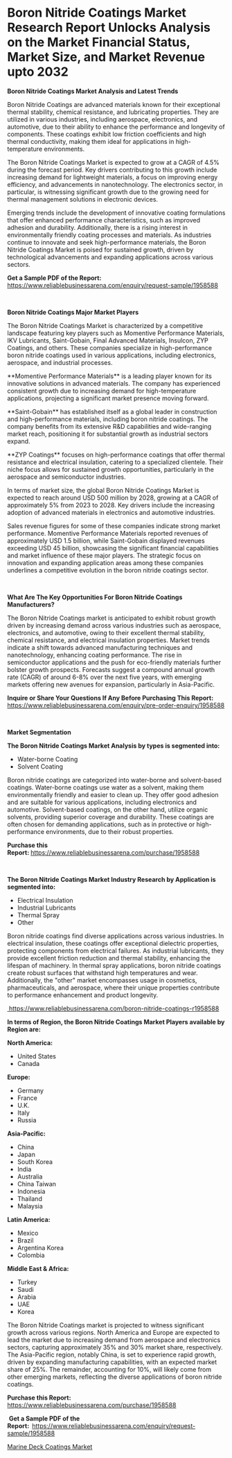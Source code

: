 <p><h1>Boron Nitride Coatings Market Research Report Unlocks Analysis on the Market Financial Status, Market Size, and Market Revenue upto 2032</h1></p><p><strong>Boron Nitride Coatings Market Analysis and Latest Trends</strong></p>
<p><p>Boron Nitride Coatings are advanced materials known for their exceptional thermal stability, chemical resistance, and lubricating properties. They are utilized in various industries, including aerospace, electronics, and automotive, due to their ability to enhance the performance and longevity of components. These coatings exhibit low friction coefficients and high thermal conductivity, making them ideal for applications in high-temperature environments.</p><p>The Boron Nitride Coatings Market is expected to grow at a CAGR of 4.5% during the forecast period. Key drivers contributing to this growth include increasing demand for lightweight materials, a focus on improving energy efficiency, and advancements in nanotechnology. The electronics sector, in particular, is witnessing significant growth due to the growing need for thermal management solutions in electronic devices.</p><p>Emerging trends include the development of innovative coating formulations that offer enhanced performance characteristics, such as improved adhesion and durability. Additionally, there is a rising interest in environmentally friendly coating processes and materials. As industries continue to innovate and seek high-performance materials, the Boron Nitride Coatings Market is poised for sustained growth, driven by technological advancements and expanding applications across various sectors.</p></p>
<p><strong>Get a Sample PDF of the Report:&nbsp;</strong> <a href="https://www.reliablebusinessarena.com/enquiry/request-sample/1958588?utm_campaign=3267&utm_medium=2&utm_source=Github&utm_content=ia&utm_term=02042025&utm_id=boron-nitride-coatings">https://www.reliablebusinessarena.com/enquiry/request-sample/1958588</a></p>
<p>&nbsp;</p>
<p><strong>Boron Nitride Coatings Major Market Players</strong></p>
<p><p>The Boron Nitride Coatings Market is characterized by a competitive landscape featuring key players such as Momentive Performance Materials, IKV Lubricants, Saint-Gobain, Final Advanced Materials, Insulcon, ZYP Coatings, and others. These companies specialize in high-performance boron nitride coatings used in various applications, including electronics, aerospace, and industrial processes.</p><p>**Momentive Performance Materials** is a leading player known for its innovative solutions in advanced materials. The company has experienced consistent growth due to increasing demand for high-temperature applications, projecting a significant market presence moving forward.</p><p>**Saint-Gobain** has established itself as a global leader in construction and high-performance materials, including boron nitride coatings. The company benefits from its extensive R&D capabilities and wide-ranging market reach, positioning it for substantial growth as industrial sectors expand.</p><p>**ZYP Coatings** focuses on high-performance coatings that offer thermal resistance and electrical insulation, catering to a specialized clientele. Their niche focus allows for sustained growth opportunities, particularly in the aerospace and semiconductor industries.</p><p>In terms of market size, the global Boron Nitride Coatings Market is expected to reach around USD 500 million by 2028, growing at a CAGR of approximately 5% from 2023 to 2028. Key drivers include the increasing adoption of advanced materials in electronics and automotive industries.</p><p>Sales revenue figures for some of these companies indicate strong market performance. Momentive Performance Materials reported revenues of approximately USD 1.5 billion, while Saint-Gobain displayed revenues exceeding USD 45 billion, showcasing the significant financial capabilities and market influence of these major players. The strategic focus on innovation and expanding application areas among these companies underlines a competitive evolution in the boron nitride coatings sector.</p></p>
<p>&nbsp;</p>
<p><strong>What Are The Key Opportunities For Boron Nitride Coatings Manufacturers?</strong></p>
<p><p>The Boron Nitride Coatings market is anticipated to exhibit robust growth driven by increasing demand across various industries such as aerospace, electronics, and automotive, owing to their excellent thermal stability, chemical resistance, and electrical insulation properties. Market trends indicate a shift towards advanced manufacturing techniques and nanotechnology, enhancing coating performance. The rise in semiconductor applications and the push for eco-friendly materials further bolster growth prospects. Forecasts suggest a compound annual growth rate (CAGR) of around 6-8% over the next five years, with emerging markets offering new avenues for expansion, particularly in Asia-Pacific.</p></p>
<p><strong>Inquire or Share Your Questions If Any Before Purchasing This Report:</strong> <a href="https://www.reliablebusinessarena.com/enquiry/pre-order-enquiry/1958588?utm_campaign=3267&utm_medium=2&utm_source=Github&utm_content=ia&utm_term=02042025&utm_id=boron-nitride-coatings">https://www.reliablebusinessarena.com/enquiry/pre-order-enquiry/1958588</a></p>
<p>&nbsp;</p>
<p><strong>Market Segmentation</strong></p>
<p><strong>The Boron Nitride Coatings Market Analysis by types is segmented into:</strong></p>
<p><ul><li>Water-borne Coating</li><li>Solvent Coating</li></ul></p>
<p><p>Boron nitride coatings are categorized into water-borne and solvent-based coatings. Water-borne coatings use water as a solvent, making them environmentally friendly and easier to clean up. They offer good adhesion and are suitable for various applications, including electronics and automotive. Solvent-based coatings, on the other hand, utilize organic solvents, providing superior coverage and durability. These coatings are often chosen for demanding applications, such as in protective or high-performance environments, due to their robust properties.</p></p>
<p><strong>Purchase this Report:&nbsp;</strong><a href="https://www.reliablebusinessarena.com/purchase/1958588?utm_campaign=3267&utm_medium=2&utm_source=Github&utm_content=ia&utm_term=02042025&utm_id=boron-nitride-coatings">https://www.reliablebusinessarena.com/purchase/1958588</a></p>
<p>&nbsp;</p>
<p><strong>The Boron Nitride Coatings Market Industry Research by Application is segmented into:</strong></p>
<p><ul><li>Electrical Insulation</li><li>Industrial Lubricants</li><li>Thermal Spray</li><li>Other</li></ul></p>
<p><p>Boron nitride coatings find diverse applications across various industries. In electrical insulation, these coatings offer exceptional dielectric properties, protecting components from electrical failures. As industrial lubricants, they provide excellent friction reduction and thermal stability, enhancing the lifespan of machinery. In thermal spray applications, boron nitride coatings create robust surfaces that withstand high temperatures and wear. Additionally, the "other" market encompasses usage in cosmetics, pharmaceuticals, and aerospace, where their unique properties contribute to performance enhancement and product longevity.</p></p>
<p><a href="https://www.reliablebusinessarena.com/boron-nitride-coatings-r1958588?utm_campaign=3267&utm_medium=2&utm_source=Github&utm_content=ia&utm_term=02042025&utm_id=boron-nitride-coatings">&nbsp;https://www.reliablebusinessarena.com/boron-nitride-coatings-r1958588</a></p>
<p><strong>In terms of Region, the Boron Nitride Coatings Market Players available by Region are:</strong></p>
<p>
    <p> <strong> North America: </strong>
        <ul>
            <li>United States</li>
            <li>Canada</li>
        </ul>
        </p> 
    <p> <strong> Europe: </strong>
        <ul>
            <li>Germany</li>
            <li>France</li>
            <li>U.K.</li>
            <li>Italy</li>
            <li>Russia</li>
        </ul>
        </p> 
    <p> <strong> Asia-Pacific: </strong>
        <ul>
            <li>China</li>
            <li>Japan</li>
            <li>South Korea</li>
            <li>India</li>
            <li>Australia</li>
            <li>China Taiwan</li>
            <li>Indonesia</li>
            <li>Thailand</li>
            <li>Malaysia</li>
        </ul>
        </p> 
    <p> <strong> Latin America: </strong>
        <ul>
            <li>Mexico</li>
            <li>Brazil</li>
            <li>Argentina Korea</li>
            <li>Colombia</li>
        </ul>
        </p> 
    <p> <strong> Middle East & Africa: </strong>
        <ul>
            <li>Turkey</li>
            <li>Saudi</li>
            <li>Arabia</li>
            <li>UAE</li>
            <li>Korea</li>
        </ul>
    </p>
    </p>
<p><p>The Boron Nitride Coatings market is projected to witness significant growth across various regions. North America and Europe are expected to lead the market due to increasing demand from aerospace and electronics sectors, capturing approximately 35% and 30% market share, respectively. The Asia-Pacific region, notably China, is set to experience rapid growth, driven by expanding manufacturing capabilities, with an expected market share of 25%. The remainder, accounting for 10%, will likely come from other emerging markets, reflecting the diverse applications of boron nitride coatings.</p></p>
<p><strong>Purchase this Report: </strong><a href="https://www.reliablebusinessarena.com/purchase/1958588?utm_campaign=3267&utm_medium=2&utm_source=Github&utm_content=ia&utm_term=02042025&utm_id=boron-nitride-coatings">https://www.reliablebusinessarena.com/purchase/1958588</a></p>
<p>&nbsp;<strong>Get a Sample PDF of the Report:&nbsp;&nbsp;</strong><a href="https://www.reliablebusinessarena.com/enquiry/request-sample/1958588?utm_campaign=3267&utm_medium=2&utm_source=Github&utm_content=ia&utm_term=02042025&utm_id=boron-nitride-coatings">https://www.reliablebusinessarena.com/enquiry/request-sample/1958588</a></p>
<p><strong></strong></p>
<p><p><a href="https://github.com/duscarajlha/Market-Research-Report-List-1/blob/main/marine-deck-coatings-market.md?utm_campaign=3267&utm_medium=2&utm_source=Github&utm_content=ia&utm_term=02042025&utm_id=boron-nitride-coatings">Marine Deck Coatings Market</a></p></p>